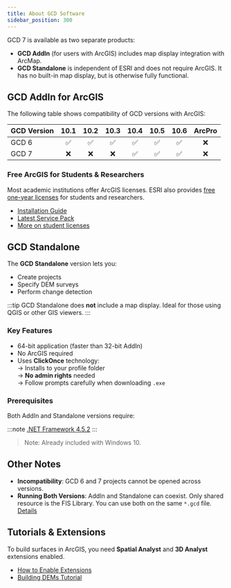 ```yaml
---
title: About GCD Software
sidebar_position: 300
---
```


GCD 7 is available as two separate products:

- **GCD AddIn** (for users with ArcGIS) includes map display integration with ArcMap.
- **GCD Standalone** is independent of ESRI and does not require ArcGIS. It has no built-in map display, but is otherwise fully functional.

## GCD AddIn for ArcGIS

The following table shows compatibility of GCD versions with ArcGIS:

| GCD Version | 10.1 | 10.2 | 10.3 | 10.4 | 10.5 | 10.6 | ArcPro |
|:------------|:----:|:----:|:----:|:----:|:----:|:----:|:------:|
| GCD 6       | ✅   | ✅   | ✅   | ✅   | ✅   | ✅   | ❌     |
| GCD 7       | ❌   | ❌   | ❌   | ✅   | ✅   | ✅   | ❌     |

### Free ArcGIS for Students & Researchers

Most academic institutions offer ArcGIS licenses. ESRI also provides [free one-year licenses](http://www.esri.com/landing-pages/software/arcgis/arcgis-desktop-student-trial) for students and researchers.

- [Installation Guide](http://gis.joewheaton.org/about/software/arcgis_install)<br />
- [Latest Service Pack](http://resources.arcgis.com/content/patches-and-service-packs?fa=viewPatch&PID=66&MetaID=1843)<br />
- [More on student licenses](http://www.joewheaton.org/Home/students-teaching/teaching-materials/gis-help/arcgis-desktop-10---education-edition)


## GCD Standalone

The **GCD Standalone** version lets you:

- Create projects
- Specify DEM surveys
- Perform change detection

:::tip
GCD Standalone does **not** include a map display. Ideal for those using QGIS or other GIS viewers.
:::

### Key Features

- 64-bit application (faster than 32-bit AddIn)
- No ArcGIS required
- Uses **ClickOnce** technology:  
  → Installs to your profile folder  
  → **No admin rights** needed  
  → Follow prompts carefully when downloading `.exe`

### Prerequisites

Both AddIn and Standalone versions require:

:::note
[.NET Framework 4.5.2](https://www.microsoft.com/en-ca/download/details.aspx?id=42642)
:::

> Note: Already included with Windows 10.

## Other Notes

- **Incompatibility**: GCD 6 and 7 projects cannot be opened across versions.
- **Running Both Versions**: AddIn and Standalone can coexist. Only shared resource is the FIS Library. You can use both on the same `*.gcd` file. [Details](https://github.com/Riverscapes/gcd/issues/196)

## Tutorials & Extensions

To build surfaces in ArcGIS, you need **Spatial Analyst** and **3D Analyst** extensions enabled.

- [How to Enable Extensions](http://gis.joewheaton.org/assignments/labs/lab01/getting-organized-and-oriented/arcgis-10-desktop-orientation/about-the-software#TOC-Using-Extensions)<br />
- [Building DEMs Tutorial](/Tutorials/Building_DEMs/building-dems)

<YouTubeEmbed videoId="JgBlCnGco9M"/>
